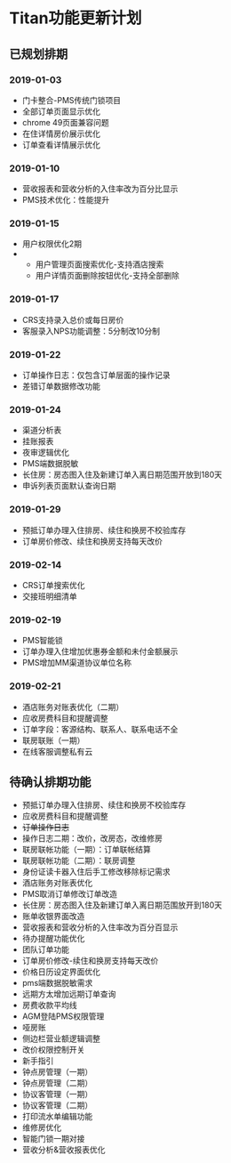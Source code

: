 # Titan功能更新计划

## 已规划排期

### 2019-01-03

* 门卡整合-PMS传统门锁项目
* 全部订单页面显示优化
* chrome 49页面兼容问题
* 在住详情房价展示优化
* 订单查看详情展示优化

### 2019-01-10

* 营收报表和营收分析的入住率改为百分比显示
* PMS技术优化：性能提升

### 2019-01-15

* 用户权限优化2期
* * 用户管理页面搜索优化-支持酒店搜索
  * 用户详情页面删除按钮优化-支持全部删除

### 2019-01-17

* CRS支持录入总价或每日房价
* 客服录入NPS功能调整：5分制改10分制

### 2019-01-22

* 订单操作日志：仅包含订单层面的操作记录
* 差错订单数据修改功能

### 2019-01-24

* 渠道分析表
* 挂账报表
* 夜审逻辑优化
* PMS端数据脱敏
* 长住房：房态图入住及新建订单入离日期范围开放到180天
* 申诉列表页面默认查询日期

### 2019-01-29

* 预抵订单办理入住排房、续住和换房不校验库存
* 订单房价修改、续住和换房支持每天改价

### 2019-02-14

* CRS订单搜索优化
* 交接班明细清单

### 2019-02-19

* PMS智能锁
* 订单办理入住增加优惠券金额和未付金额展示
* PMS增加MM渠道协议单位名称

### 2019-02-21

* 酒店账务对账表优化（二期）
* 应收房费科目和提醒调整
* 订单字段：客源结构、联系人、联系电话不全
* 联房联账（一期）
* 在线客服调整私有云

### 

## 待确认排期功能

* 预抵订单办理入住排房、续住和换房不校验库存
* 应收房费科目和提醒调整
* ~~订单操作日志~~
* 操作日志二期：改价，改房态，改维修房
* 联房联帐功能（一期）：订单联帐结算
* 联房联帐功能（二期）：联房调整
* 身份证读卡器入住后手工修改移除标记需求
* 酒店账务对账表优化
* PMS取消订单修改订单改造
* 长住房：房态图入住及新建订单入离日期范围放开到180天
* 账单收银界面改造
* 营收报表和营收分析的入住率改为百分百显示
* 待办提醒功能优化
* 团队订单功能
* 订单房价修改-续住和换房支持每天改价
* 价格日历设定界面优化
* pms端数据脱敏需求
* 远期方太增加远期订单查询
* 房费收款平均线
* AGM登陆PMS权限管理
* 哑房账
* 侧边栏营业额逻辑调整
* 改价权限控制开关
* 新手指引
* 钟点房管理（一期）
* 钟点房管理（二期）
* 协议客管理（一期）
* 协议客管理（二期）
* 打印流水单编辑功能
* 维修房优化
* 智能门锁一期对接
* 营收分析&营收报表优化

